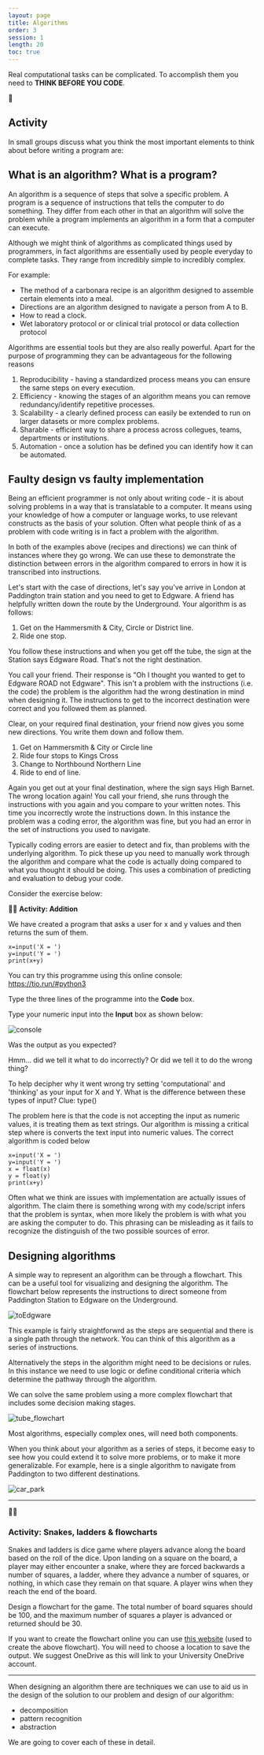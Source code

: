 ```yaml
---
layout: page
title: Algorithms
order: 3
session: 1
length: 20
toc: true
---
```



Real computational tasks can be complicated. To accomplish them you need to **THINK BEFORE YOU CODE**.

:running:
## Activity
In small groups discuss what you think the most important elements to think about before writing a program are: 



## What is an algorithm? What is a program?

An algorithm is a sequence of steps that solve a specific problem. A program is a sequence of instructions that tells the computer to do something. They differ from each other in that an algorithm will solve the problem while a program implements an algorithm in a form that a computer can execute.

Although we might think of algorithms as complicated things used by programmers, in fact algorithms are essentially used by people everyday to complete tasks. They range from incredibly simple to incredibly complex. 

For example:

* The method of a carbonara recipe is an algorithm designed to assemble certain elements into a meal. 
* Directions are an algorithm designed to navigate a person from A to B.
* How to read a clock.
* Wet laboratory protocol or or clinical trial protocol or data collection protocol

Algorithms are essential tools but they are also really powerful. Apart for the purpose of programming they can be advantageous for the following reasons

1. Reproducibility - having a standardized process means you can ensure the same steps on every execution.
2. Efficiency - knowing the stages of an algorithm means you can remove redundancy/identify repetitive processes.
3. Scalability - a clearly defined process can easily be extended to run on larger datasets or more complex problems.
4. Sharable - efficient way to share a process across collegues, teams, departments or institutions.
5. Automation - once a solution has be defined you can identify how it can be automated. 



## Faulty design vs faulty implementation 

Being an efficient programmer is not only about writing code - it is about solving problems in a way that is translatable to a computer. It means using your knowledge of how a computer or language works, to use relevant constructs as the basis of your solution. Often what people think of as a problem with code writing is in fact a problem with the algorithm. 

In both of the examples above (recipes and directions) we can think of instances where they go wrong. We can use these to demonstrate the distinction between errors in the algorithm compared to errors in how it is transcribed into instructions.

Let's start with the case of directions, let's say you've arrive in London at Paddington train station and you need to get to Edgware. A friend has helpfully written down the route by the Underground.  Your algorithm is as follows:

1. Get on the Hammersmith & City, Circle or District line. 
2. Ride one stop.

You follow these instructions and when you get off the tube, the sign at the Station says Edgware Road. That's not the right destination. 

You call your friend. Their response is "Oh I thought you wanted to get to Edgware ROAD not Edgware". This isn't a problem with the instructions (i.e. the code) the problem is the algorithm had the wrong destination in mind when designing it. The instructions to get to the incorrect destination were correct and you followed them as planned. 

Clear, on your required final destination, your friend now gives you some new directions. You write them down and follow them. 

1. Get on Hammersmith & City or Circle line
2. Ride four stops to Kings Cross
3. Change to Northbound Northern Line
4. Ride to end of line.

Again you get out at your final destination, where the sign says High Barnet. The wrong location again! You call your friend, she runs through the instructions with you again and you compare to your written notes. This time you incorrectly wrote the instructions down. In this instance the problem was a coding error, the algorithm was fine, but you had an error in the set of instructions you used to navigate. 

Typically coding errors are easier to detect and fix, than problems with the underlying algorithm. To pick these up you need to manually work through the algorithm and compare what the code is actually doing compared to what you thought it should be doing. This uses a combination of predicting and evaluation to debug your code.

Consider the exercise below:

🏃‍♀️ **Activity: Addition** 

We have created a program that asks a user for x and y values and then returns the sum of them.

```
x=input('X = ')
y=input('Y = ')
print(x+y)
```

You can try this programme using this online console: https://tio.run/#python3

Type the three lines of the programme into the **Code** box.

Type your numeric input into the **Input** box as shown below:

![console](../images/tioscreenshot.png)

Was the output as you expected? 

Hmm... did we tell it what to do incorrectly? Or did we tell it to do the wrong thing?

To help decipher why it went wrong try setting 'computational' and 'thinking' as your input for X and Y. What is the difference between these types of input? Clue: type()

The problem here is that the code is not accepting the input as numeric values, it is treating them as text strings. Our algorithm is missing a critical step where is converts the text input into numeric values. The correct algorithm is coded below

```
x=input('X = ')
y=input('Y = ')
x = float(x)
y = float(y)
print(x+y)
```

Often what we think are issues with implementation are actually issues of algorithm. The claim there is something wrong with my code/script infers that the problem is syntax, when more likely the problem is with what you are asking the computer to do. This phrasing can be misleading as it fails to recognize the distinguish of the two possible sources of error.

## Designing algorithms

A simple way to represent an algorithm can be through a flowchart. This can be a useful tool for visualizing and designing the algorithm. The flowchart below represents the instructions to direct someone from Paddington Station to Edgware on the Underground.

![toEdgware](../images/nav1.png)

This example is fairly straightforwrd as the steps are sequential and there is a single path through the network. You can think of this algorithm as a series of instructions. 

Alternatively the steps in the algorithm might need to be decisions or rules. In this instance we need to use logic or define conditional criteria which determine the pathway through the algorithm. 

We can solve the same problem using a more complex flowchart that includes some decision making stages. 

![tube_flowchart](../images/tube-flowchart-decision.jpg)

Most algorithms, especially complex ones, will need both components. 

When you think about your algorithm as a series of steps, it become easy to see how you could extend it to solve more problems, or to make it more generalizable. For example, here is a single algorithm to navigate from Paddington to two different destinations. 

![car_park](../images/nav2.jpg)


-----

🏃‍♀️ 

### Activity: Snakes, ladders & flowcharts

Snakes and ladders is dice game where players advance along the board based on the roll of the dice. Upon landing on a square on the board, a player may either encounter a snake, where they are forced backwards a number of squares, a ladder, where they advance a number of squares, or nothing, in which case they remain on that square. A player wins when they reach the end of the board.

Design a flowchart for the game. The total number of board squares should be 100, and the maximum number of squares a player is advanced or returned should be 30.

If you want to create the flowchart online you can use [this website](https://draw.io/) (used to create the above flowchart). You will need to choose a location to save the output. We suggest OneDrive as this will link to your University OneDrive account. 

-----


When designing an algorithm there are techniques we can use to aid us in the design of the solution to our problem and design of our algorithm:

* decomposition
* pattern recognition
* abstraction

We are going to cover each of these in detail.





